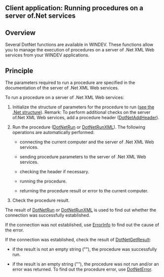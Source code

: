 
## Client application: Running procedures on a server of.Net services 
			



<a name="NOTE1"></a>
<a name="NOTE1_1"></a>


## Overview
<a name="overview_ELTTEXTE000117"></a>
Several DotNet functions are available in WINDEV. These functions allow you to manage the execution of procedures on a server of .Net XML Web services from your WINDEV applications.

<a name="NOTE2"></a>
<a name="NOTE2_1"></a>


## Principle
<a name="principle_ELTTEXTE000141"></a>
The parameters required to run a procedure are specified in the documentation of the server of .Net XML Web services.

To run a procedure on a server of .Net XML Web services:

1. Initialize the structure of parameters for the procedure to run ([see the .Net structure](../WDLang3/3031011.md)).
	Remark: To perform additional checks on the server of.Net XML Web services, add a procedure header ([DotNetAddHeader](../WDLang3/3031009.md)).

2. Run the procedure ([DotNetRun](../WDLang3/3031016.md) or [DotNetRunXML](../WDLang3/3031012.md)). The following operations are automatically performed:

	- connecting the current computer and the server of .Net XML Web services.

	- sending procedure parameters to the server of .Net XML Web services.

	- checking the header if necessary.

	- running the procedure.

	- returning the procedure result or error to the current computer.




3. Check the procedure result.




The result of [DotNetRun](../WDLang3/3031016.md) or [DotNetRunXML](../WDLang3/3031012.md) is used to find out whether the connection was successfully established.

If the connection was not established, use [ErrorInfo](../WDLang1/3013008.md) to find out the cause of the error. 

If the connection was established, check the result of [DotNetGetResult](../WDLang3/3031005.md):

- if the result is not an empty string (""), the procedure was successfully run.

- if the result is an empty string (""), the procedure was not run and/or an error was returned. To find out the procedure error, use [DotNetError](../WDLang3/3031004.md).





